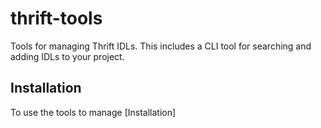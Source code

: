 # thrift-tools

Tools for managing Thrift IDLs.  This includes a CLI tool for searching and adding IDLs to your project.

## Installation

To use the tools to manage [Installation]
